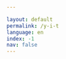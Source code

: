 ```yaml
---

layout: default
permalink: /y-i-t
language: en
index: -1
nav: false
---
```

<script>
    window.location = 'https://bahleg.itch.io/y-i-t';
</script>

